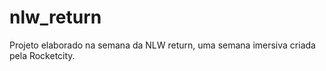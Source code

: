 # nlw_return
Projeto elaborado na semana da NLW return, uma semana imersiva criada pela Rocketcity.
